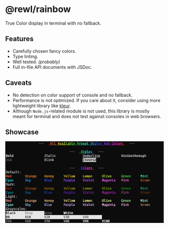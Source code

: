 # @rewl/rainbow

True Color display in terminal with no fallback.

## Features

- Carefully chosen fancy colors.
- Type linting.
- Well tested. *(probably)*
- Full in-file API documents with JSDoc.

## Caveats

- No detection on color support of console and no fallback.
- Performance is not optimized. If you care about it, consider using more lightweight library like [kleur](https://github.com/lukeed/kleur).
- Although `Node.js`-related module is not used, this library is mostly meant for terminal and does not test against consoles in web browsers.

## Showcase

<div align='center'>
  <img src='./docs/show.png' width=600>
</div>
